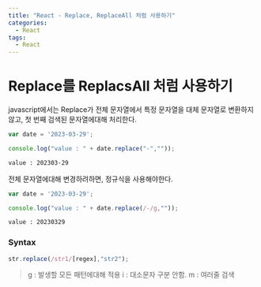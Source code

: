 ```yaml
---
title: "React - Replace, ReplaceAll 처럼 사용하기"
categories:
  - React
tags:
  - React
---
```


# Replace를 ReplacsAll 처럼 사용하기

javascript에서는 Replace가 전체 문자열에서 특정 문자열을 대체 문자열로 변환하지 않고, 첫 번째 검색된 문자열에대해 처리한다.

```javascript
var date = '2023-03-29';

console.log("value : " + date.replace("-",""));
```


```bash
value : 202303-29
```

전체 문자열에대해 변경하려하면, 정규식을 사용해야한다.

```javascript
var date = '2023-03-29';

console.log("value : " + date.replace(/-/g,""));
```

```bash
value : 20230329
```

### Syntax
```javascript
str.replace(/str1/[regex],"str2");
```

> g : 발생할 모든 패턴에대해 적용
> i : 대소문자 구분 안함.
> m : 여러줄 검색